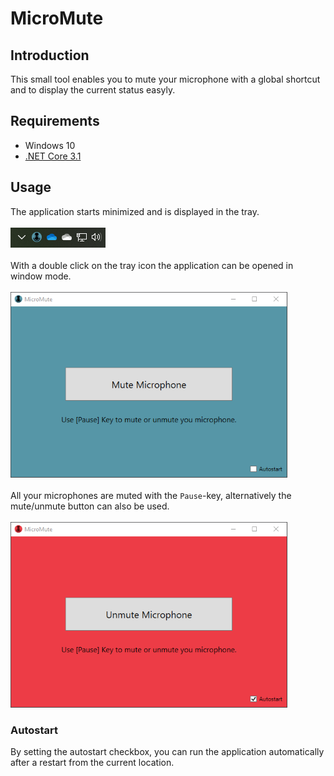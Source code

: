 # MicroMute
## Introduction
This small tool enables you to mute your microphone with a global shortcut and to display the current status easyly.
## Requirements
* Windows 10
* [.NET Core 3.1](https://dotnet.microsoft.com/download/dotnet-core/current/runtime)
## Usage
The application starts minimized and is displayed in the tray.<br/><br/>
![tray](Docs/tray.png "Tray Symbol")<br/><br/>
With a double click on the tray icon the application can be opened in window mode.<br/><br/>
![full-window](Docs/full-window.png "Full Window Screen")<br/><br/>
All your microphones are muted with the `Pause`-key, alternatively the mute/unmute button can also be used.<br/><br/>
![full-window-muted](Docs/full-window-muted.png "Full Window Screen Muted")
### Autostart
By setting the autostart checkbox, you can run the application automatically after a restart from the current location.